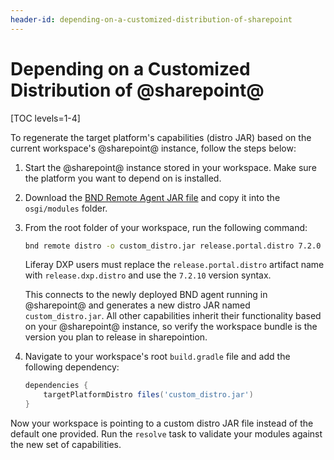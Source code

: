 ```yaml
---
header-id: depending-on-a-customized-distribution-of-sharepoint
---
```


# Depending on a Customized Distribution of @sharepoint@

[TOC levels=1-4]

To regenerate the target platform's capabilities (distro JAR) based on the
current workspace's @sharepoint@ instance, follow the steps below:

1.  Start the @sharepoint@ instance stored in your workspace. Make sure the
    platform you want to depend on is installed.

2.  Download the
    [BND Remote Agent JAR file](https://search.maven.org/#search%7Cga%7C1%7Cbiz.aqute.remote.agent)
    and copy it into the `osgi/modules` folder.

3.  From the root folder of your workspace, run the following command:

    ```bash
    bnd remote distro -o custom_distro.jar release.portal.distro 7.2.0
    ```

    Liferay DXP users must replace the `release.portal.distro` artifact name
    with `release.dxp.distro` and use the `7.2.10` version syntax.

    This connects to the newly deployed BND agent running in @sharepoint@ and
    generates a new distro JAR named `custom_distro.jar`. All other capabilities
    inherit their functionality based on your @sharepoint@ instance, so verify the
    workspace bundle is the version you plan to release in sharepointion.

4.  Navigate to your workspace's root `build.gradle` file and add the following
    dependency:

    ```groovy
    dependencies {
        targetPlatformDistro files('custom_distro.jar')
    }
    ```

Now your workspace is pointing to a custom distro JAR file instead of the
default one provided. Run the `resolve` task to validate your modules against
the new set of capabilities.

